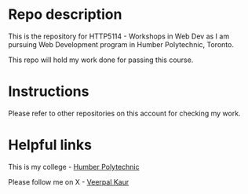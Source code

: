# Repo description

This is the repository for HTTP5114 - Workshops in Web Dev as I am pursuing Web Development program in Humber Polytechnic, Toronto.

This repo will hold my work done for passing this course.

# Instructions

Please refer to other repositories on this account for checking my work.

# Helpful links

This is my college - [Humber Polytechnic](https://humber.ca)

Please follow me on X - [Veerpal Kaur](https://x.com/Veerpal21250795)
